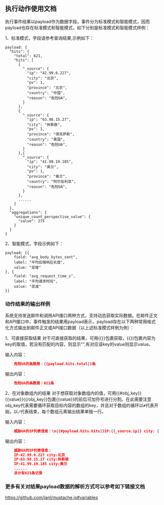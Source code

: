 ## 执行动作使用文档
执行事件结果以payload作为数据字段，事件分为标准模式和智能模式，因而payload也存在标准模式和智能模式，如下分别是标准模式和智能模式样例：

1、标准模式，字段请参考查询结果,示例如下：

```
payload: {
  "hits": {
    "total": 621,
    "hits": [
      {
        "_source": {
          "ip": "42.99.6.227",
          "city": "北京",
          "pv": 1,
          "province": "北京",
          "country": "中国",
          "reason": "危险UA",
        }
      },
      {
        "_source": {
          "ip": "63.98.15.27",
          "city": "休斯敦",
          "pv": 1,
          "province": "得克萨斯",
          "country": "美国",
          "reason": "危险UA",
        }
      },{
        "_source": {
          "ip": "41.99.19.185",
          "city": "奥兰",
          "pv": 1,
          "province": "奥兰",
          "country": "阿尔及利亚",
          "reason": "危险UA",
        }
      },
      ......
    ]
  },
  "aggregations": {
    "unique_count_perspective_value": {
      "value": 275
    }
  }
}
```

2、智能模式，字段示例如下：

```
payload: [{
    field: "avg_body_bytes_sent",
    label: "平均后端响应长度",
    value: "突增"
}, {
    field: "avg_request_time_s",
    label: "平均请求时间",
    value: "突减"
}]
```

### 动作结果的输出样例
系统支持发送邮件和调用API接口两种方式，支持动态获取实际数据。在邮件正文和API接口中，事件触发的结果用payload表示，payload存在以下两种常用格式化方式输出到邮件正文或API接口数据（以上述标准模式样例为例）：

1、可直接获取结果
对于可直接获取的结果，可用{{}}包裹获取，{{}}包裹内容为key的取值，若没有匹配的内容，则显示"",有对应该key的value则显示value。

输入内容：

```json
    危险UA的条数是：{{payload.hits.total}}条
```
输出内容：

```json
    危险UA的条数是：621条
```

2、在对象数组内的结果
对于想获取对象数组内的值，可用{{#obj_key}}{{value}}{{/obj_key}}包裹{{value}}的前后可加符号进行分割。在此需要注意obj_key代表需要循环获取目标内容的数组的key，并且对于数组的循环以`#`代表开始，以`/`代表结束，每个数组元素输出结果单独一行。

输入内容：

```json
    威胁UA的IP列表信息：\n{{#payload.hits.hits}}IP:{{_source.ip}} city: {{_source.city}} {{/palyload.hits.hits}}\n总计有{{payload.hits.total}}条记录
```

输出内容：

```json
    威胁UA的IP列表信息：
    IP:42.99.6.227 city:北京
    IP:63.98.15.27 city:休斯顿
    IP:41.99.19.185 city:奥兰
    ......
    总计有621条记录
```

### 更多有关对结果payload数据的解析方式可以参考如下链接文档
https://github.com/janl/mustache.js#variables




